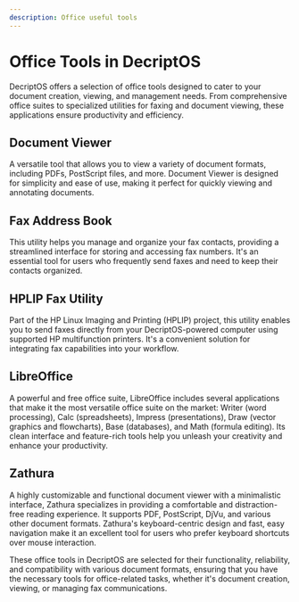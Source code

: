 ```yaml
---
description: Office useful tools
---
```


# Office Tools in DecriptOS

DecriptOS offers a selection of office tools designed to cater to your document creation, viewing, and management needs. From comprehensive office suites to specialized utilities for faxing and document viewing, these applications ensure productivity and efficiency.

## Document Viewer
A versatile tool that allows you to view a variety of document formats, including PDFs, PostScript files, and more. Document Viewer is designed for simplicity and ease of use, making it perfect for quickly viewing and annotating documents.

## Fax Address Book
This utility helps you manage and organize your fax contacts, providing a streamlined interface for storing and accessing fax numbers. It's an essential tool for users who frequently send faxes and need to keep their contacts organized.

## HPLIP Fax Utility
Part of the HP Linux Imaging and Printing (HPLIP) project, this utility enables you to send faxes directly from your DecriptOS-powered computer using supported HP multifunction printers. It's a convenient solution for integrating fax capabilities into your workflow.

## LibreOffice
A powerful and free office suite, LibreOffice includes several applications that make it the most versatile office suite on the market: Writer (word processing), Calc (spreadsheets), Impress (presentations), Draw (vector graphics and flowcharts), Base (databases), and Math (formula editing). Its clean interface and feature-rich tools help you unleash your creativity and enhance your productivity.

## Zathura
A highly customizable and functional document viewer with a minimalistic interface, Zathura specializes in providing a comfortable and distraction-free reading experience. It supports PDF, PostScript, DjVu, and various other document formats. Zathura's keyboard-centric design and fast, easy navigation make it an excellent tool for users who prefer keyboard shortcuts over mouse interaction.

These office tools in DecriptOS are selected for their functionality, reliability, and compatibility with various document formats, ensuring that you have the necessary tools for office-related tasks, whether it's document creation, viewing, or managing fax communications.
